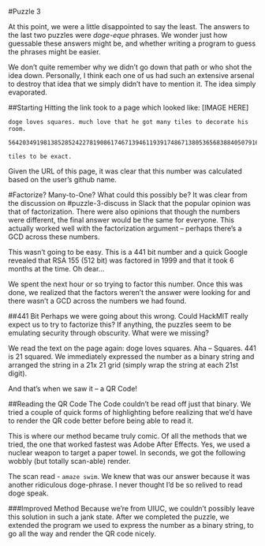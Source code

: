 #Puzzle 3

At this point, we were a little disappointed to say the least. The answers to the last two puzzles were _doge-eque_ phrases. We wonder just how guessable these answers might be, and whether writing a program to guess the phrases might be easier.

We don’t quite remember why we didn’t go down that path or who shot the idea down. Personally, I think each one of us had such an extensive arsenal to destroy that idea that we simply didn’t have to mention it. The idea simply evaporated.

##Starting
Hitting the link took to a page which looked like:
[IMAGE HERE]

```
doge loves squares. much love that he got many tiles to decorate his room.

5642034919813852852422781908617467139461193917486713805365683884050791685329043541497496706716395853950507714645119528696115600806682

tiles to be exact.
```
Given the URL of this page, it was clear that this number was calculated based on the user’s github name.

#Factorize? Many-to-One?
What could this possibly be? It was clear from the discussion on #puzzle-3-discuss in Slack that the popular opinion was that of factorization. There were also opinions that though the numbers were different, the final answer would be the same for everyone. This actually worked well with the factorization argument – perhaps there’s a GCD across these numbers.

This wasn’t going to be easy. This is a 441 bit number and a quick Google revealed that RSA 155 (512 bit) was factored in 1999 and that it took 6 months at the time. Oh dear…

 We spent the next hour or so trying to factor this number. Once this was done, we realized that the factors weren’t the answer were looking for and there wasn’t a GCD across the numbers we had found.

##441 Bit
Perhaps we were going about this wrong. Could HackMIT really expect us to try to factorize this? If anything, the puzzles seem to be emulating security through obscurity. What were we missing?

We read the text on the page again: doge loves squares. Aha – Squares. 441 is 21 squared.
We immediately expressed the number as a binary string and arranged the string in a 21x 21 grid (simply wrap the string at each 21st digit). 

And that’s when we saw it – a QR Code!

##Reading the QR Code
The Code couldn’t be read off just that binary. We tried a couple of quick forms of highlighting before realizing that we’d have to render the QR code better before being able to read it.

This is where our method became truly comic. Of all the methods that we tried, the one that worked fastest was Adobe After Effects. Yes, we used a nuclear weapon to target a paper towel. In seconds, we got the following wobbly (but totally scan-able) render.

The scan read - `amaze swim`. We knew that was our answer because it was another ridiculous doge-phrase. I never thought I’d be so relived to read doge speak.

###Improved Method
Because we’re from UIUC, we couldn’t possibly leave this solution in such a jank state. After we completed the puzzle, we extended the program we used to express the number as a binary string, to go all the way and render the QR code nicely. 
